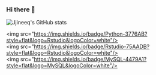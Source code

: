 ### Hi there 👋


![Jjineeq's GitHub stats](https://github-readme-stats.vercel.app/api?username=Jjineeq&show_icons=true&theme=dracula)


<img src="https://img.shields.io/badge/Python-3776AB?style=flat&logo=Rstudio&logoColor=white"/>
<img src="https://img.shields.io/badge/Rstudio-75AADB?style=flat&logo=Rstudio&logoColor=white"/>
<img src="https://img.shields.io/badge/MySQL-4479A1?style=flat&logo=MySQL&logoColor=white"/>


<!--
**Jjineeq/Jjineeq** is a ✨ _special_ ✨ repository because its `README.md` (this file) appears on your GitHub profile.

Here are some ideas to get you started:

- 🔭 I’m currently working on ...
- 🌱 I’m currently learning ...
- 👯 I’m looking to collaborate on ...
- 🤔 I’m looking for help with ...
- 💬 Ask me about ...
- 📫 How to reach me: ...
- 😄 Pronouns: ...
- ⚡ Fun fact: ...


-->
